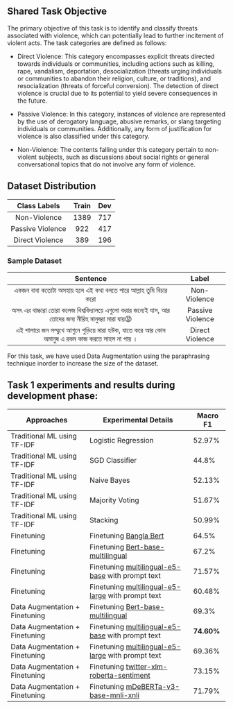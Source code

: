 ## Shared Task Objective 
The primary objective of this task is to identify and classify threats associated with violence, which can potentially lead to further incitement of violent acts.
The task categories are defined as follows:

- Direct Violence: This category encompasses explicit threats directed towards individuals or communities, including actions such as killing, rape, vandalism, deportation, desocialization (threats urging individuals or communities to abandon their religion, culture, or traditions), and resocialization (threats of forceful conversion). The detection of direct violence is crucial due to its potential to yield severe consequences in the future.

- Passive Violence: In this category, instances of violence are represented by the use of derogatory language, abusive remarks, or slang targeting individuals or communities. Additionally, any form of justification for violence is also classified under this category.

- Non-Violence: The contents falling under this category pertain to non-violent subjects, such as discussions about social rights or general conversational topics that do not involve any form of violence.

## Dataset Distribution

| **Class Labels** | **Train** | **Dev** |
|:----------------:|:---------:|:-------:|
|   Non-Violence   |    1389   |   717   |
| Passive Violence |    922    |   417   |
|  Direct Violence |    389    |   196   |

### Sample Dataset

|                                          **Sentence**                                          |     **Label**    |
|:----------------------------------------------------------------------------------------------:|:----------------:|
|                 একজন বাবা কতোটা অসহায় হলে এই কথা বলতে পারে আল্লাহ তুমি বিচার করো                 |   Non-Violence   |
| অসৎ এর বাচ্চারা তোরা কলেজ বিশ্ববিদ্যালয়ে এগুলো করার জন্যেই যাস, আর তোদের জন্য নীরিহ মানুষরা মারা যায়😡 | Passive Violence |
|   এই শালারে জন সম্মুখে আগুনে পুড়িয়ে মারা হউক, যাতে করে আর কোন অমানুষ এ রকম কাজ করতে সাহস না পায় ।   |  Direct Violence |

For this task, we have used Data Augmentation using the paraphrasing technique inorder to increase the size of the dataset.

## Task 1 experiments and results during development phase: 

| Approaches                     | Experimental Details                                            | Macro F1 |
|--------------------------------|-----------------------------------------------------------------|----------|
| Traditional ML using TF-IDF | Logistic Regression | 52.97% |
| Traditional ML using TF-IDF | SGD Classifier      | 44.8%  |
| Traditional ML using TF-IDF | Naive Bayes         | 52.13% |
| Traditional ML using TF-IDF | Majority Voting     | 51.67% |
| Traditional ML using TF-IDF | Stacking            | 50.99% |
| Finetuning                     | Finetuning [Bangla Bert](https://huggingface.co/sagorsarker/bangla-bert-base)                                          | 64.5%     |
| Finetuning                     | Finetuning [Bert-base-multilingual](https://huggingface.co/bert-base-multilingual-uncased)                               | 67.2%     |
| Finetuning                     | Finetuning [multilingual-e5-base](https://huggingface.co/intfloat/multilingual-e5-base) with prompt text                | 71.57%    |
| Finetuning                     | Finetuning [multilingual-e5-large](https://huggingface.co/intfloat/multilingual-e5-large) with prompt text               | 60.48%    |
| Data Augmentation + Finetuning | Finetuning [Bert-base-multilingual](https://huggingface.co/bert-base-multilingual-uncased)                             | 69.3%     |
| Data Augmentation + Finetuning | Finetuning [multilingual-e5-base](https://huggingface.co/intfloat/multilingual-e5-base) with prompt text  | **74.60%**   |
| Data Augmentation + Finetuning | Finetuning [multilingual-e5-large](https://huggingface.co/intfloat/multilingual-e5-large) with prompt text | 69.36%   |
| Data Augmentation + Finetuning | Finetuning [twitter-xlm-roberta-sentiment](https://huggingface.co/cardiffnlp/twitter-xlm-roberta-base-sentiment)           | 73.15%   |
| Data Augmentation + Finetuning | Finetuning [mDeBERTa-v3-base-mnli-xnli](https://huggingface.co/MoritzLaurer/mDeBERTa-v3-base-mnli-xnli)              | 71.79%   |
